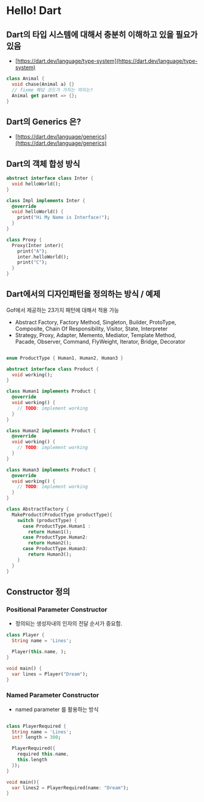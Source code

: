 # Hello! Dart

## Dart의 타입 시스템에 대해서 충분히 이해하고 있을 필요가 있음 

- [https://dart.dev/language/type-system](https://dart.dev/language/type-system)

```dart
class Animal {
  void chase(Animal a) {}
  // fixme 해당 코드가 가지는 의미는? 
  Animal get parent => {};
}
```

## Dart의 Generics 은? 

- [https://dart.dev/language/generics](https://dart.dev/language/generics)

## Dart의 객체 합성 방식 

```dart
abstract interface class Inter {
  void helloWorld();
}

class Impl implements Inter {
  @override
  void helloWorld() {
    print("Hi My Name is Interface!");
  }
}

class Proxy {
  Proxy(Inter inter){
    print("A");
    inter.helloWorld();
    print("C");
  }
}
```

## Dart에서의 디자인패턴을 정의하는 방식 / 예제 

Gof에서 제공하는 23가지 패턴에 대해서 적용 가능 

- Abstract Factory, Factory Method, Singleton, Builder, ProtoType, Composite, Chain Of Responsibility, Visitor, State, Interpreter
- Strategy, Proxy, Adapter, Memento, Mediator, Template Method, Pacade, Observer, Command, FlyWeight, Iterator, Bridge, Decorator 

```dart

enum ProductType { Human1, Human2, Human3 }

abstract interface class Product {
  void working();
}

class Human1 implements Product {
  @override
  void working() {
    // TODO: implement working
  }
}

class Human2 implements Product {
  @override
  void working() {
    // TODO: implement working
  }
}

class Human3 implements Product {
  @override
  void working() {
    // TODO: implement working
  }
}

class AbstractFactory {
  MakeProduct(ProductType productType){
    switch (productType) {
      case ProductType.Human1 :
        return Human1();
      case ProductType.Human2:
        return Human2();
      case ProductType.Human3:
        return Human3();
    }
  }
}

```

## Constructor 정의 

### Positional Parameter Constructor  

- 정의되는 생성자내의 인자의 전달 순서가 중요함. 

```dart
class Player {
  String name = 'Lines';

  Player(this.name, );
}

void main() {
  var lines = Player("Dream");
}
```

### Named Parameter Constructor

- named parameter 를 활용하는 방식 

```dart

class PlayerRequired {
  String name = 'Lines';
  int? length = 300;

  PlayerRequired({
    required this.name,
    this.length
  });
}

void main(){
  var lines2 = PlayerRequired(name: "Dream");
}
```
